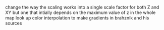 change the way the scaling works into a single scale factor for both Z and XY but one that intially depends on the maximum value of z in the whole map
look up color interpolation to make gradients in brahznik and his sources
